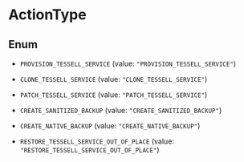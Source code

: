 

# ActionType

## Enum


* `PROVISION_TESSELL_SERVICE` (value: `"PROVISION_TESSELL_SERVICE"`)

* `CLONE_TESSELL_SERVICE` (value: `"CLONE_TESSELL_SERVICE"`)

* `PATCH_TESSELL_SERVICE` (value: `"PATCH_TESSELL_SERVICE"`)

* `CREATE_SANITIZED_BACKUP` (value: `"CREATE_SANITIZED_BACKUP"`)

* `CREATE_NATIVE_BACKUP` (value: `"CREATE_NATIVE_BACKUP"`)

* `RESTORE_TESSELL_SERVICE_OUT_OF_PLACE` (value: `"RESTORE_TESSELL_SERVICE_OUT_OF_PLACE"`)



